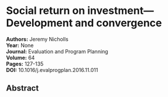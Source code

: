 # Social return on investment—Development and convergence

**Authors:** Jeremy Nicholls  
**Year:** None  
**Journal:** Evaluation and Program Planning  
**Volume:** 64  
**Pages:** 127-135  
**DOI:** 10.1016/j.evalprogplan.2016.11.011  

## Abstract


